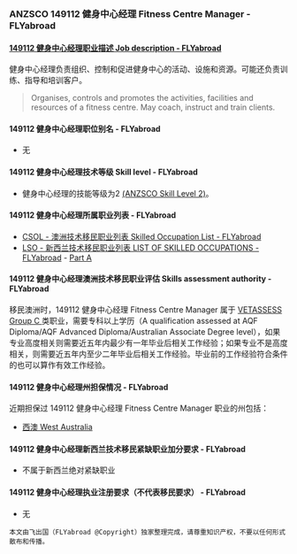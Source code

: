 ### ANZSCO 149112 健身中心经理 Fitness Centre Manager - FLYabroad ###

####  [149112 健身中心经理职业描述 Job description - FLYabroad](http://www.flyabroadvisa.com/anzsco/1491.html#149112)

健身中心经理负责组织、控制和促进健身中心的活动、设施和资源。可能还负责训练、指导和培训客户。

> Organises, controls and promotes the activities, facilities and resources of a fitness centre. May coach, instruct and train clients.

#### 149112 健身中心经理职位别名 - FLYabroad
 
- 无

#### 149112 健身中心经理技术等级 Skill level - FLYabroad

- 健身中心经理的技能等级为2 [(ANZSCO Skill Level 2)](http://www.flyabroadvisa.com/anzsco/)。

#### 149112 健身中心经理所属职业列表 - FLYabroad

- [CSOL - 澳洲技术移民职业列表 Skilled Occupation List - FLYabroad](http://www.flyabroadvisa.com/sol/)
- [LSO - 新西兰技术移民职业列表 LIST OF SKILLED OCCUPATIONS - FLYabroad](http://nz.flyabroadvisa.com/lso/) - [Part A](parta)

#### 149112 健身中心经理澳洲技术移民职业评估 Skills assessment authority - FLYabroad

移民澳洲时，149112 健身中心经理 Fitness Centre Manager 属于 [VETASSESS Group C ](http://www.flyabroadvisa.com/ass/vetassess.html)类职业，需要专科以上学历（A qualification assessed at AQF Diploma/AQF Advanced Diploma/Australian Associate Degree level），如果专业高度相关则需要近五年内最少有一年毕业后相关工作经验；如果专业不是高度相关，则需要近五年内至少二年毕业后相关工作经验。毕业前的工作经验符合条件的也可以算作有效工作经验。

#### 149112 健身中心经理州担保情况 - FLYabroad

近期担保过 149112 健身中心经理 Fitness Centre Manager 职业的州包括：

- [西澳 West Australia](http://www.flyabroadvisa.com/zdb/wa.html)

#### 149112 健身中心经理新西兰技术移民紧缺职业加分要求 - FLYabroad

- 不属于新西兰绝对紧缺职业

#### 149112 健身中心经理执业注册要求（不代表移民要求） - FLYabroad

- 无

`本文由飞出国（FLYabroad @Copyright）独家整理完成，请尊重知识产权，不要以任何形式散布和传播。`
